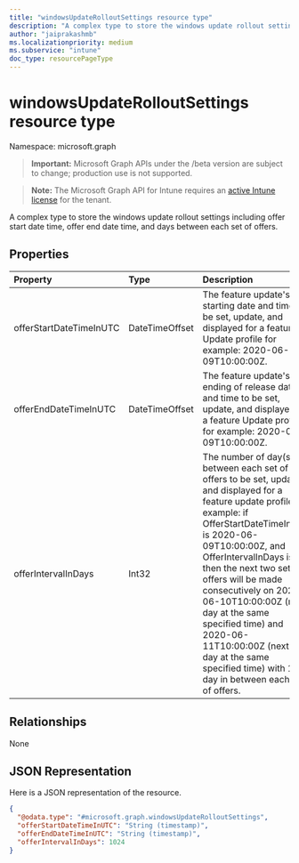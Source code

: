 ```yaml
---
title: "windowsUpdateRolloutSettings resource type"
description: "A complex type to store the windows update rollout settings including offer start date time, offer end date time, and days between each set of offers."
author: "jaiprakashmb"
ms.localizationpriority: medium
ms.subservice: "intune"
doc_type: resourcePageType
---
```


# windowsUpdateRolloutSettings resource type

Namespace: microsoft.graph

> **Important:** Microsoft Graph APIs under the /beta version are subject to change; production use is not supported.

> **Note:** The Microsoft Graph API for Intune requires an [active Intune license](https://go.microsoft.com/fwlink/?linkid=839381) for the tenant.

A complex type to store the windows update rollout settings including offer start date time, offer end date time, and days between each set of offers.

## Properties
|Property|Type|Description|
|:---|:---|:---|
|offerStartDateTimeInUTC|DateTimeOffset|The feature update's starting date and time to be set, update, and displayed for a feature Update profile for example: 2020-06-09T10:00:00Z.|
|offerEndDateTimeInUTC|DateTimeOffset|The feature update's ending  of release date and time to be set, update, and displayed for a feature Update profile for example: 2020-06-09T10:00:00Z.|
|offerIntervalInDays|Int32|The number of day(s) between each set of offers to be set, updated, and displayed for a feature update profile, for example: if OfferStartDateTimeInUTC is 2020-06-09T10:00:00Z, and OfferIntervalInDays is 1, then the next two sets of offers will be made consecutively on 2020-06-10T10:00:00Z (next day at the same specified time) and 2020-06-11T10:00:00Z (next next day at the same specified time) with 1 day in between each set of offers.|

## Relationships
None

## JSON Representation
Here is a JSON representation of the resource.
<!-- {
  "blockType": "resource",
  "@odata.type": "microsoft.graph.windowsUpdateRolloutSettings"
}
-->
``` json
{
  "@odata.type": "#microsoft.graph.windowsUpdateRolloutSettings",
  "offerStartDateTimeInUTC": "String (timestamp)",
  "offerEndDateTimeInUTC": "String (timestamp)",
  "offerIntervalInDays": 1024
}
```
